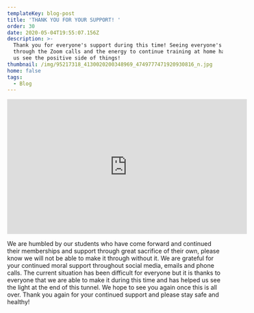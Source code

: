 ```yaml
---
templateKey: blog-post
title: 'THANK YOU FOR YOUR SUPPORT! '
order: 30
date: 2020-05-04T19:55:07.156Z
description: >-
  Thank you for everyone's support during this time! Seeing everyone's face
  through the Zoom calls and the energy to continue training at home has helped
  us see the positive side of things! 
thumbnail: /img/95217318_4130020200348969_4749777471920930816_n.jpg
home: false
tags:
  - Blog
---
```

<iframe width="560" height="315" src="https://www.youtube.com/embed/GcSAlbiqbjY" frameborder="0" allow="accelerometer; autoplay; encrypted-media; gyroscope; picture-in-picture" allowfullscreen></iframe>

We are humbled by our students who have come forward and continued their memberships and support through great sacrifice of their own, please know we will not be able to make it through without it. We are grateful for your continued moral support throughout social media, emails and phone calls. The current situation has been difficult for everyone but it is thanks to everyone that we are able to make it during this time and has helped us see the light at the end of this tunnel.  We hope to see you again once this is all over. Thank you again for your continued support and please stay safe and healthy!
